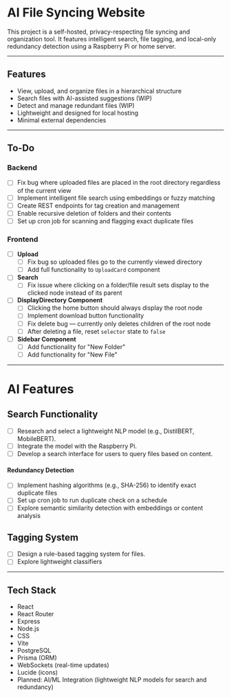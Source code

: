# AI File Syncing Website

This project is a self-hosted, privacy-respecting file syncing and organization tool. It features intelligent search, file tagging, and local-only redundancy detection using a Raspberry Pi or home server.

---

## Features

- View, upload, and organize files in a hierarchical structure
- Search files with AI-assisted suggestions (WIP)
- Detect and manage redundant files (WIP)
- Lightweight and designed for local hosting
- Minimal external dependencies

---

## To-Do

### Backend
- [ ] Fix bug where uploaded files are placed in the root directory regardless of the current view
- [ ] Implement intelligent file search using embeddings or fuzzy matching
- [ ] Create REST endpoints for tag creation and management
- [ ] Enable recursive deletion of folders and their contents
- [ ] Set up cron job for scanning and flagging exact duplicate files

### Frontend
- [ ] **Upload**
  - [ ] Fix bug so uploaded files go to the currently viewed directory
  - [ ] Add full functionality to `UploadCard` component

- [ ] **Search**
  - [ ] Fix issue where clicking on a folder/file result sets display to the clicked node instead of its parent

- [ ] **DisplayDirectory Component**
  - [ ] Clicking the home button should always display the root node
  - [ ] Implement download button functionality
  - [ ] Fix delete bug — currently only deletes children of the root node
  - [ ] After deleting a file, reset `selector` state to `false`

- [ ] **Sidebar Component**
  - [ ] Add functionality for "New Folder"
  - [ ] Add functionality for "New File"

---

# AI Features

## Search Functionality
- [ ] Research and select a lightweight NLP model (e.g., DistilBERT, MobileBERT).
- [ ] Integrate the model with the Raspberry Pi.
- [ ] Develop a search interface for users to query files based on content.

#### Redundancy Detection
- [ ] Implement hashing algorithms (e.g., SHA-256) to identify exact duplicate files
- [ ] Set up cron job to run duplicate check on a schedule
- [ ] Explore semantic similarity detection with embeddings or content analysis

## Tagging System
- [ ] Design a rule-based tagging system for files.
- [ ] Explore lightweight classifiers

---

## Tech Stack
- React
- React Router
- Express
- Node.js
- CSS
- Vite
- PostgreSQL
- Prisma (ORM)
- WebSockets (real-time updates)
- Lucide (icons)
- Planned: AI/ML Integration (lightweight NLP models for search and redundancy)
